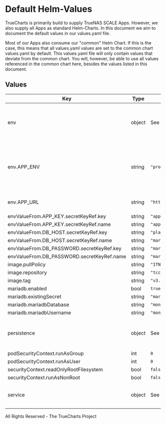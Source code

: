 # Default Helm-Values

TrueCharts is primarily build to supply TrueNAS SCALE Apps.
However, we also supply all Apps as standard Helm-Charts. In this document we aim to document the default values in our values.yaml file.

Most of our Apps also consume our "common" Helm Chart.
If this is the case, this means that all values.yaml values are set to the common chart values.yaml by default. This values.yaml file will only contain values that deviate from the common chart.
You will, however, be able to use all values referenced in the common chart here, besides the values listed in this document.

## Values

| Key | Type | Default | Description |
|-----|------|---------|-------------|
| env | object | See below | environment variables. See [monica documentation](https://raw.githubusercontent.com/monicahq/monica/master/.env.example) for more details. |
| env.APP_ENV | string | `"production"` | Use `local` if you want to install Monica as a development version. Use `production` otherwise. |
| env.APP_URL | string | `"https://crm.k8s-at-home.com"` | The URL of your application. |
| envValueFrom.APP_KEY.secretKeyRef.key | string | `"appkey"` |  |
| envValueFrom.APP_KEY.secretKeyRef.name | string | `"appkey"` |  |
| envValueFrom.DB_HOST.secretKeyRef.key | string | `"plainhost"` |  |
| envValueFrom.DB_HOST.secretKeyRef.name | string | `"mariadbcreds"` |  |
| envValueFrom.DB_PASSWORD.secretKeyRef.key | string | `"mariadb-password"` |  |
| envValueFrom.DB_PASSWORD.secretKeyRef.name | string | `"mariadbcreds"` |  |
| image.pullPolicy | string | `"IfNotPresent"` |  |
| image.repository | string | `"tccr.io/truecharts/monica"` |  |
| image.tag | string | `"v3.7.0@sha256:302acf3b70dd176f4e3fe25aa32eb3b310bdcb90d14f81395337a03dc14e1a80"` |  |
| mariadb.enabled | bool | `true` |  |
| mariadb.existingSecret | string | `"mariadbcreds"` |  |
| mariadb.mariadbDatabase | string | `"monica"` |  |
| mariadb.mariadbUsername | string | `"monica"` |  |
| persistence | object | See values.yaml | Configure persistence settings for the chart under this key. |
| podSecurityContext.runAsGroup | int | `0` |  |
| podSecurityContext.runAsUser | int | `0` |  |
| securityContext.readOnlyRootFilesystem | bool | `false` |  |
| securityContext.runAsNonRoot | bool | `false` |  |
| service | object | See values.yaml | Configures service settings for the chart. |

All Rights Reserved - The TrueCharts Project
